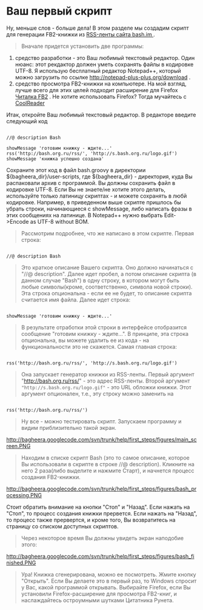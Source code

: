 # Ваш первый скрипт #

Ну, меньше слов - больше дела! В этом разделе мы создадим скрипт для генерации FB2-книжки из [RSS-ленты сайта bash.im ](http://bash.org.ru/rss/) .

> Вначале придется установить две программы:

  1. средство разработки - это Ваш любимый текстовый редактор. Один нюанс: этот рекдактор должен уметь сохранять файлы в кодировке UTF-8. Я использую бесплатный редактор Notepad++, который можно загрузить по ссылке http://notepad-plus-plus.org/download .
  1. средство просмотра FB2-книжки на компьютере. На мой взгляд, лучше всего для этих целей подходит расширение для Firefox [Читалка FB2](http://clear.com.ua/ru/projects/firefox/fb2reader) . Не хотите использовать Firefox? Тогда мучайтесь с [CoolReader ](http://sourceforge.net/projects/crengine/)

Итак, откройте Ваш любимый текстовый редактор. В редакторе введите следующий код

```

//@ description Bash

showMessage 'готовим книжку - ждите...'
rss('http://bash.org.ru/rss/', 'http://s.bash.org.ru/logo.gif')
showMessage 'книжка успешно создана'

```

Сохраните этот код в файл bash.groovy в директории ${bagheera\_dir}/user-scripts, где ${bagheera\_dir} - директория, куда Вы распаковали архив с программой. Вы должны сохранить файл в кодировке UTF-8. Если Вы не знаете/не хотите этого делать, используйте только латиницу скриптах - и можете сохранять в любй кодировке. Например, в приведенном выше скрипте пришлось бы убрать строки, начинающиеся с showMessage, либо написать фразы в этих сообщениях на латинице. В Notepad++ нужно выбрать Edit->Encode as UTF-8 without BOM.

> Рассмотрим подробнее, что же написано в этом скрипте. Первая строка:

```

//@ description Bash
```

> Это краткое описание Вашего скрипта. Оно должно начинаться с "//@ description". Далее идет пробел, а потом описание скрипта (в данном случае "Bash") в одну строку, в котором могут быть любые символы(кроме, соответственно, символа новой строки). Эта строка опциональна - если ее не будет, то описание скрипта считается имя файла.  Далее идет строка:

```

showMessage 'готовим книжку - ждите...'

```

> В результате отработки этой строки в интерфейсе отобразится сообщение "готовим книжку - ждите...". В принципе, эта строка опциональна, вы можете удалить ее из кода - на функциональности это не скажется.  Самая главная строка:

```

rss('http://bash.org.ru/rss/', 'http://s.bash.org.ru/logo.gif')

```

> Она запускает генератор книжки из RSS-ленты. Первый аргумент "http://bash.org.ru/rss/" - это адрес RSS-ленты. Второй аргумент `"http://s.bash.org.ru/logo.gif"` - это URL обложки книжки. Этот аргумент опционален, т.е., эту строку можно заменить на

```

rss('http://bash.org.ru/rss/')			

```

> Ну все - можно тестировать скрипт. Запускаем программу и видим приблизительно такой экран.

http://bagheera.googlecode.com/svn/trunk/help/first_steps/figures/main_screen.PNG

> Находим в списке скрипт Bash (это то самое описание, которое Вы использовали в скрипте в строке //@ description). Кликните на него 2 раза(либо выделите и нажмите Старт), и начнется процесс создания FB2-книжки.

http://bagheera.googlecode.com/svn/trunk/help/first_steps/figures/bash_processing.PNG

Стоит обратить внимание на кнопки "Стоп" и "Назад". Если нажать на "Стоп", то процесс создания книжки прервется. Если нажать на "Назад", то процесс также прервертся, и кроме того, Вы возвратитесь на страницу со списком доступных скриптов.

> Через некоторое время Вы должны увидеть экран наподобие этого:

http://bagheera.googlecode.com/svn/trunk/help/first_steps/figures/bash_finished.PNG

> Ура! Книжка сгенерирована, можно ее посмотреть. Жмите кнопку "Открыть". Если Вы делаете это в первый раз, то Windows спросит у Вас, какой программой открывать. Выбирайте Firefox, если Вы установили Firefox-расширение для просмотра FB2-книг, и наслаждайтесь остроумными шутками Цитатника Рунета.